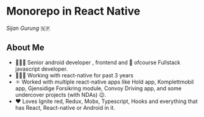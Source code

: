 # Monorepo in React Native
*Sijan Gurung* 🇳🇵

## About Me

* 🙋🏽‍♂️ Senior android developer , frontend and 🤣 ofcourse Fullstack javascript developer.  
* 👨🏽‍💻 Working with react-native for past 3 years
* ⚛ Worked with multiple react-native apps like Hold app, Komplettmobil app, Gjensidige Forsikring module,  Convoy Driving app, and some undercover projects (with NDAs) 😉.
* ❤️ Loves Ignite red, Redux, Mobx, Typescript, Hooks and everything that has React, React-native or Android in it.